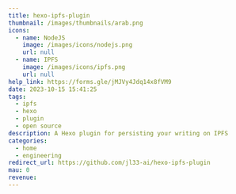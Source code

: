 ```yaml
---
title: hexo-ipfs-plugin
thumbnail: /images/thumbnails/arab.png
icons:
  - name: NodeJS
    image: /images/icons/nodejs.png
    url: null
  - name: IPFS
    image: /images/icons/ipfs.png
    url: null
help_link: https://forms.gle/jMJVy4Jdq14x8fVM9
date: 2023-10-15 15:41:25
tags:
  - ipfs
  - hexo
  - plugin
  - open source
description: A Hexo plugin for persisting your writing on IPFS
categories:
  - home
  - engineering
redirect_url: https://github.com/jl33-ai/hexo-ipfs-plugin
mau: 0
revenue:
---
```

